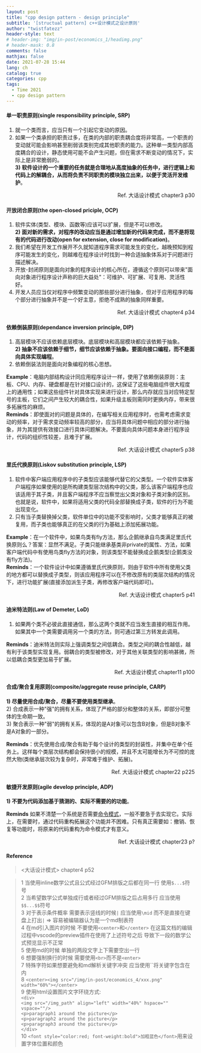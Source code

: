 ```yaml
---
layout: post
title: "cpp design pattern - design principle"
subtitle: '[structual pattern] c++设计模式之设计原则'       
author: "twistfatezz"
header-style: text
# header-img: "img/in-post/economics_1/headimg.png"
# header-mask: 0.8
comments: false 
mathjax: false 
date: 2021-07-28 15:44
lang: ch 
catalog: true 
categories: cpp 
tags:
  - Time 2021
  - cpp design pattern
---
```

#### 单一职责原则(single responsibility principle, SRP)
1) 就一个类而言，应当只有一个引起它变动的原因。<br>
2) 如果一个类承担的职责过多，在类的内部的职责耦合度将非常高，一个职责的变动就可能会影响甚至削弱该类别完成其他职责的能力。这种单一类型内部高度耦合的设计，静态使用可能不会产生问题，但在需求不断变动的情况下，实际上是非常脆弱的。<br>
**3) 软件设计的一个重要的任务就是合理地从高度抽象的任务中，进行逻辑上和代码上的解耦合，从而将负责不同职责的模块独立出来，以便于灵活开发维护**。<br>
<p align="right">Ref. 大话设计模式 chapter3 p30</p>


#### 开放闭合原则(the open-closed priciple, OCP)
1) 软件实体(类型、模块、函数等)应该可以扩展，但是不可以修改。<br>
**2) 面对新的需求，对程序的改动应当是通过增加新的代码来完成，而不是将现有的代码进行改动(open for extension, close for modification)**。<br>
3) 我们希望在开发工作展开不久就知道程序需求可能发生的变化，越晚预知到程序可能发生的变化，则越难在程序设计时找到一种合适抽象体系对于问题进行描述解决。<br>
4) 开放-封闭原则是面向对象的程序设计的核心所在，遵循这个原则可以带来"面向对象进行程序设计声称的巨大益处"：可维护、可扩展、可复用、灵活性好。<br>
5) 开发人员应当仅对程序中频繁变动的那些部分进行抽象，但对于应用程序的每个部分进行抽象并不是一个好主意，拒绝不成熟的抽象同样重要。<br>
<p align="right">Ref. 大话设计模式 chapter4 p34</p>


#### 依赖倒装原则(dependance inversion principle, DIP)
1) 高层模块不应该依赖底层模块。底层模块和高层模块都应该依赖于抽象。<br>
**2) 抽象不应该依赖于细节，细节应该依赖于抽象。要面向接口编程，而不是面向具体实现编程**。<br>
3) 依赖倒装法则是面向对象编程的核心思想。<br>

**Example**：电脑内部结构设计同应用程序设计一样，使用了依赖倒装原则：主板、CPU、内存、硬盘都是在针对接口设计的，这保证了这些电脑组件很大程度上的通用性；如果这些组件针对具体实现来进行设计，那么内存就应当对应特定型号的主板，它们之间产生较大的耦合性，如果升级主板则需同时更换内存，带来很多拓展性的麻烦。<br>
**Reminds**：即使面对的问题是具体的，在编写相关应用程序时，也需考虑需求变动的频率，对于需求变动频率较高的部分，应当将具体问题中相应的部分进行抽象，并为其提供有效接口进行具体问题解决。不要面向具体问题本身进行程序设计，代码的组织性较差，且难于扩展。
<p align="right">Ref. 大话设计模式 chapter5 p38</p>


#### 里氏代换原则(Liskov substitution principle, LSP)
1) 软件中客户端应用程序中的子类型应该能够代替它的父类型。一个软件实体客户端程序如果使用的是所构建类型层次结构中的父类，那么该客户端程序也应该适用于其子类，并且客户端程序不应当察觉出父类对象和子类对象的区别。也就是说，软件中，如果将适用父类的代码全部替换成子类，软件的行为不能出现变化。<br>
2) 只有当子类替换掉父类，软件单位中的功能不受影响时，父类才能够真正的被复用，而子类也能够真正的在父类的行为基础上添加拓展功能。

**Example**：在一个软件中，如果鸟类有fly方法，那么企鹅继承自鸟类满足里氏代换原则么？答案：显然不满足。子类只能继承基类非private的属性、方法，如果客户端代码中有使用鸟类fly方法的对象，则该类型不能替换成企鹅类型(企鹅类没有fly方法)。<br>
**Reminds**：一个软件设计中如果遵循里氏代换原则，则由于软件中所有使用父类的地方都可以替换成子类型，则该应用程序可以在不修改原有的类层次结构的情况下，进行功能扩展(直接添加派生子类，再修改客户端代码即可)。
<p align="right">Ref. 大话设计模式 chapter5 p41</p>


#### 迪米特法则(Law of Demeter, LoD)
1) 如果两个类不必彼此直接通信，那么这两个类就不应当发生直接的相互作用。如果其中一个类需要调用另一个类的方法，则可通过第三方转发此调用。<br>

**Reminds**：迪米特法则实际上强调类型之间低耦合。类型之间的耦合性越低，越有利于该类型实现复用。弱耦合的类型被修改，对于其他关联类型的影响甚微，所以低耦合类型更加易于扩展。
<p align="right">Ref. 大话设计模式 chapter11 p100</p>


#### 合成/聚合复用原则(composite/aggregate reuse principle, CARP)
**1) 尽量使用合成/聚合，尽量不要使用类型继承**。<br>
2) 合成表示一种"强"的拥有关系，体现了严格的部分和整体的关系，即部分可整体的生命期一致。<br>
3) 聚合表示一种"弱"的拥有关系，体现的是A对象可以包含B对象，但是B对象不是A对象的一部分。<br>

**Reminds**：优先使用合成/聚合有助于每个设计的类型的封装性，并集中在单个任务上。这样每个类层次结构都会保持很小的规模，并且不太可能增长为不可控的庞然大物(类继承层次较为复杂时，非常难于维护、拓展)。

<p align="right">Ref. 大话设计模式 chapter22 p225</p>

#### 敏捷开发原则(agile develop principle, ADP)
**1) 不要为代码添加基于猜测的、实际不需要的的功能**。<br>

**Reminds** 如果不清楚一个系统是否需要[命令模式](http://localhost:4000/cpp/2021/08/06/post-cpp-design-pattern-command/)，一般不要急于去实现它。实际上，在需要时，通过代码重构拓展这个功能并不困难。只有真正需要如：撤销、恢复等功能时，将原来的代码重构为命令模式才有意义。


<p align="right">Ref. 大话设计模式 chapter23 p?</p>

#### Reference
> \<大话设计模式\> chapter4 p52 <br>

> 1 当使用inline数学公式且公式经过GFM排版之后都在同一行 使用`$...$`符号<br>
> 2 当希望数学公式单独成行或者经过GFM排版之后占用多行 应当使用`$$...$$`符号<br>
> 3 对于表示条件概率 需要表示竖线的时候`|` 应当使用`\mid` 而不是直接在键盘上打出`|` => 容易被编辑器认为是一个md制表符<br>
> 4 在md引入图片的时候 不要使用`<center>`和`</center>` 在这篇文档的编辑过程中vscode的preview插件在使用了上述符号之后 导致下一段的数学公式预览显示不正常<br>
> 5 使用md的时候 单独的两段文字上下需要空出一行<br>
> 6 想要强制换行的时候 需要使用`<br>`而不是`<enter>`<br>
> 7 特殊字符如果想要避免和md解析关键字冲突 应当使用``将关键字包含在内 <br>
> 8 `<center><img src="/img/in-post/economics_4/xxx.png" width="60%"></center>` <br>
> 9 使用html设置图片文字环绕方式: <br>
    `<div>` <br>
        `<img src="/img_path" align="left" width="40%" hspace="" vspace=""/>` <br>
        `<p>paragraph1 around the picture</p>` <br>
        `<p>paragraph2 around the picture</p>` <br>
        `<p>paragraph3 around the picture</p>` <br>
    `</div>` <br>
> 10 `<font style="color:red; font-weight:bold">加粗蓝色</font>`用来设置字体位置和颜色
